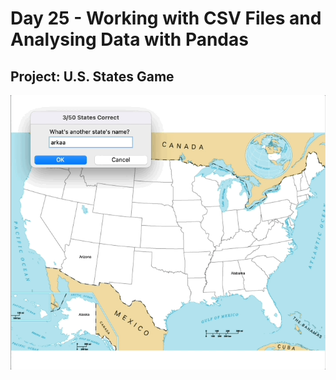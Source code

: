 <h1>Day 25 - Working with CSV Files and Analysing Data with Pandas</h1>
<h2>Project: U.S. States Game</h2>
<img src='us-states-game.gif'>